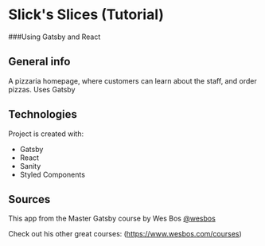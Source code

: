 # Slick's Slices (Tutorial)
###Using Gatsby and React

## General info
A pizzaria homepage, where customers can learn about the staff, and order pizzas.  Uses Gatsby 
	
## Technologies
Project is created with:
* Gatsby
* React
* Sanity
* Styled Components

## Sources
This app from the Master Gatsby course by Wes Bos [@wesbos](https://mastergatsby.com/)

Check out his other great courses: (https://www.wesbos.com/courses)
